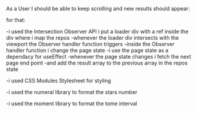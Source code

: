 As a User I should be able to keep scrolling and new results should appear:

for that:

-i used the Intersection Observer API i put a loader div with a ref  inside the div where i map the repos 
-whenever the loader div intersects with the viewport the Observer handler function triggers 
-inside the Observer handler function i change the page state 
-i use the page state as a dependacy for useEffect 
-whenever the page state changes i fetch the next page end point
-and add the result array to the previous array in the repos state 


-i used CSS Modules Stylesheet for styling 

-i used the numeral library to format the  stars number

-i used the moment library to format the tome interval 
